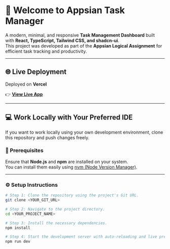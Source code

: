 # 🚀 Welcome to **Appsian Task Manager**

A modern, minimal, and responsive **Task Management Dashboard** built with **React, TypeScript, Tailwind CSS, and shadcn-ui**.  
This project was developed as part of the **Appsian Logical Assignment** for efficient task tracking and productivity.

---

## 🌐 Live Deployment

Deployed on **Vercel**  

👉 **[View Live App](https://task-manager-appsian-2025.vercel.app/)**

---

## 💻 Work Locally with Your Preferred IDE

If you want to work locally using your own development environment, clone this repository and push changes freely.

### 🧰 Prerequisites

Ensure that **Node.js** and **npm** are installed on your system.  
You can install them easily using [nvm (Node Version Manager)](https://github.com/nvm-sh/nvm#installing-and-updating).

---

### ⚙️ Setup Instructions

```bash
# Step 1: Clone the repository using the project's Git URL.
git clone <YOUR_GIT_URL>

# Step 2: Navigate to the project directory.
cd <YOUR_PROJECT_NAME>

# Step 3: Install the necessary dependencies.
npm install

# Step 4: Start the development server with auto-reloading and live preview.
npm run dev
